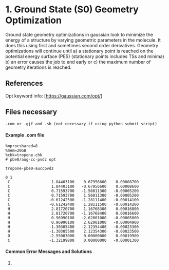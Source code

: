 # 1. Ground State (S0) Geometry Optimization
Ground state geometry optimizations in gaussian look to minimize the energy of a structure by varying geometric parameters in the molecule. It does this using first and sometimes second order derivatives. Geometry optimizations will continue until a) a stationary point is reached on the potential energy surface (PES) (stationary points includes TSs and minima) b) an error causes the job to end early or c) the maximum number of geometry iterations is reached.
## References
Opt keyword info: [https://gaussian.com/opt/]

## Files necessary
```.com or .gjf and .sh (not necessary if using python submit script)```

#### Example .com file
```
%nprocshared=8
%mem=20GB
%chk=tropone.chk
# pbe0/aug-cc-pvdz opt

tropone-pbe0-auccpvdz

0 1
 C                  1.84403100    0.67956600    0.00008700
 C                  1.84403100   -0.67956600    0.00008600
 C                  0.71593700   -1.56011300   -0.00005200
 C                  0.71593700    1.56011300   -0.00005200
 C                 -0.61242500   -1.28111400   -0.00014100
 C                 -0.61242400    1.28111500   -0.00014200
 H                  2.81720700    1.16768300    0.00016800
 H                  2.81720700   -1.16768400    0.00016600
 H                  0.96990100   -2.62001000   -0.00005000
 H                  0.96990100    2.62001000   -0.00004900
 H                 -1.30305400   -2.12354400   -0.00023300
 H                 -1.30305500    2.12354300   -0.00023500
 O                 -2.55083000    0.00000000    0.00019900
 C                 -1.32199800    0.00000000   -0.00001300
```

#### Common Error Messages and Solutions

1. 
